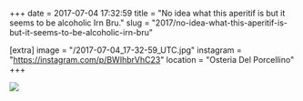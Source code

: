 +++
date = 2017-07-04 17:32:59
title = "No idea what this aperitif is but it seems to be alcoholic Irn Bru."
slug = "2017/no-idea-what-this-aperitif-is-but-it-seems-to-be-alcoholic-irn-bru"

[extra]
image = "/2017-07-04_17-32-59_UTC.jpg"
instagram = "https://instagram.com/p/BWIhbrVhC23"
location = "Osteria Del Porcellino"
+++

<img src="/2017-07-04_17-32-59_UTC.jpg" />

